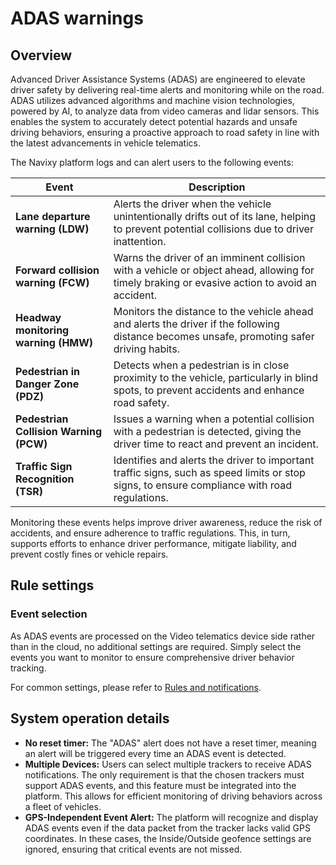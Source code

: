 # ADAS warnings

## Overview

Advanced Driver Assistance Systems (ADAS) are engineered to elevate driver safety by delivering real-time alerts and monitoring while on the road. ADAS utilizes advanced algorithms and machine vision technologies, powered by AI, to analyze data from video cameras and lidar sensors. This enables the system to accurately detect potential hazards and unsafe driving behaviors, ensuring a proactive approach to road safety in line with the latest advancements in vehicle telematics.

The Navixy platform logs and can alert users to the following events:

| **Event**                              | **Description**                                                                                                                               |
| -------------------------------------- | --------------------------------------------------------------------------------------------------------------------------------------------- |
| **Lane departure warning (LDW)**       | Alerts the driver when the vehicle unintentionally drifts out of its lane, helping to prevent potential collisions due to driver inattention. |
| **Forward collision warning (FCW)**    | Warns the driver of an imminent collision with a vehicle or object ahead, allowing for timely braking or evasive action to avoid an accident. |
| **Headway monitoring warning (HMW)**   | Monitors the distance to the vehicle ahead and alerts the driver if the following distance becomes unsafe, promoting safer driving habits.    |
| **Pedestrian in Danger Zone (PDZ)**    | Detects when a pedestrian is in close proximity to the vehicle, particularly in blind spots, to prevent accidents and enhance road safety.    |
| **Pedestrian Collision Warning (PCW)** | Issues a warning when a potential collision with a pedestrian is detected, giving the driver time to react and prevent an incident.           |
| **Traffic Sign Recognition (TSR)**     | Identifies and alerts the driver to important traffic signs, such as speed limits or stop signs, to ensure compliance with road regulations.  |

Monitoring these events helps improve driver awareness, reduce the risk of accidents, and ensure adherence to traffic regulations. This, in turn, supports efforts to enhance driver performance, mitigate liability, and prevent costly fines or vehicle repairs.

## Rule settings

### Event selection

As ADAS events are processed on the Video telematics device side rather than in the cloud, no additional settings are required. Simply select the events you want to monitor to ensure comprehensive driver behavior tracking.

For common settings, please refer to [Rules and notifications](../../).

## System operation details

* **No reset timer:** The "ADAS" alert does not have a reset timer, meaning an alert will be triggered every time an ADAS event is detected.
* **Multiple Devices:** Users can select multiple trackers to receive ADAS notifications. The only requirement is that the chosen trackers must support ADAS events, and this feature must be integrated into the platform. This allows for efficient monitoring of driving behaviors across a fleet of vehicles.
* **GPS-Independent Event Alert:** The platform will recognize and display ADAS events even if the data packet from the tracker lacks valid GPS coordinates. In these cases, the Inside/Outside geofence settings are ignored, ensuring that critical events are not missed.
